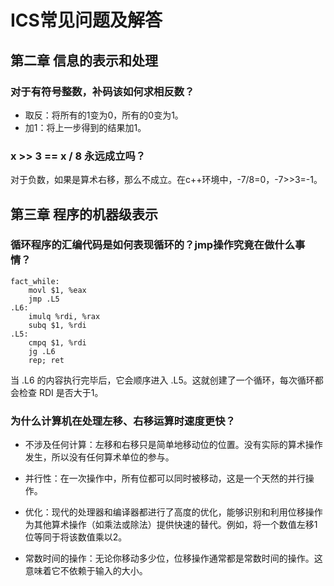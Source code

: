 # ICS常见问题及解答

## 第二章 信息的表示和处理
### 对于有符号整数，补码该如何求相反数？
- 取反：将所有的1变为0，所有的0变为1。
- 加1：将上一步得到的结果加1。

### x >> 3 == x / 8 永远成立吗？
对于负数，如果是算术右移，那么不成立。在c++环境中，-7/8=0，-7>>3=-1。

## 第三章 程序的机器级表示
### 循环程序的汇编代码是如何表现循环的？jmp操作究竟在做什么事情？

```
fact_while:
    movl $1, %eax
    jmp .L5
.L6:
    imulq %rdi, %rax
    subq $1, %rdi
.L5:
    cmpq $1, %rdi
    jg .L6
    rep; ret
```
当 .L6 的内容执行完毕后，它会顺序进入 .L5。这就创建了一个循环，每次循环都会检查 RDI 是否大于1。

### 为什么计算机在处理左移、右移运算时速度更快？
- 不涉及任何计算：左移和右移只是简单地移动位的位置。没有实际的算术操作发生，所以没有任何算术单位的参与。

- 并行性：在一次操作中，所有位都可以同时被移动，这是一个天然的并行操作。

- 优化：现代的处理器和编译器都进行了高度的优化，能够识别和利用位移操作为其他算术操作（如乘法或除法）提供快速的替代。例如，将一个数值左移1位等同于将该数值乘以2。

- 常数时间的操作：无论你移动多少位，位移操作通常都是常数时间的操作。这意味着它不依赖于输入的大小。

